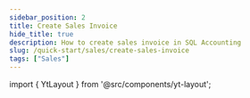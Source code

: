 ```yaml
---
sidebar_position: 2
title: Create Sales Invoice
hide_title: true
description: How to create sales invoice in SQL Accounting
slug: /quick-start/sales/create-sales-invoice
tags: ["Sales"]
--- 
```


import { YtLayout } from '@src/components/yt-layout';

<YtLayout 
  url="https://www.youtube.com/embed/J4VjX1y80YA?autoplay=1"
  videoId="J4VjX1y80YA"
  title="Sales Invoice"
/>
